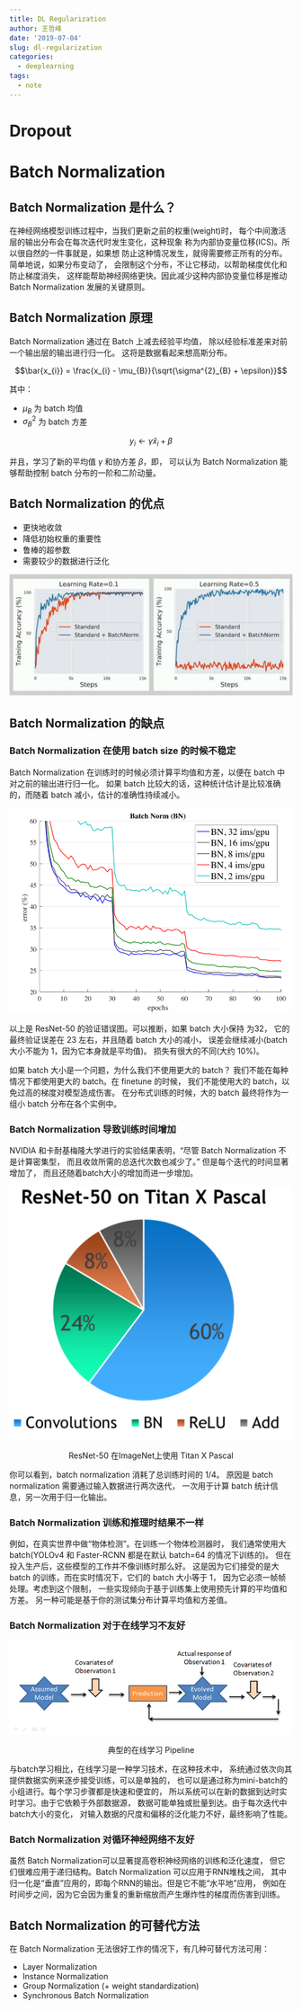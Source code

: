 ```yaml
---
title: DL Regularization
author: 王哲峰
date: '2019-07-04'
slug: dl-regularization
categories:
  - deeplearning
tags:
  - note
---
```


# Dropout



# Batch Normalization

## Batch Normalization 是什么？

在神经网络模型训练过程中，当我们更新之前的权重(weight)时，
每个中间激活层的输出分布会在每次迭代时发生变化，这种现象
称为内部协变量位移(ICS)。所以很自然的一件事就是，如果想
防止这种情况发生，就得需要修正所有的分布。简单地说，如果分布变动了，
会限制这个分布，不让它移动，以帮助梯度优化和防止梯度消失，
这样能帮助神经网络更快。因此减少这种内部协变量位移是推动 Batch Normalization 
发展的关键原则。

## Batch Normalization 原理

Batch Normalization 通过在 Batch 上减去经验平均值，
除以经验标准差来对前一个输出层的输出进行归一化。
这将是数据看起来想高斯分布。

$$\bar{x_{i}} = \frac{x_{i} - \mu_{B}}{\sqrt{\sigma^{2}_{B} + \epsilon}}$$

其中：

- $\mu_{B}$ 为 batch 均值
- $\sigma^{2}_{B}$ 为 batch 方差

$$y_{i} \leftarrow \gamma \hat{x}_{i} + \beta$$

并且，学习了新的平均值 $\gamma$ 和协方差 $\beta$，即，
可以认为 Batch Normalization 能够帮助控制 batch 分布的一阶和二阶动量。

## Batch Normalization 的优点

- 更快地收敛
- 降低初始权重的重要性
- 鲁棒的超参数
- 需要较少的数据进行泛化

![bn](images/bn.png)

## Batch Normalization 的缺点

### Batch Normalization 在使用 batch size 的时候不稳定

Batch Normalization 在训练时的时候必须计算平均值和方差，以便在 batch 中对之前的输出进行归一化。
如果 batch 比较大的话，这种统计估计是比较准确的，而随着 batch 减小，估计的准确性持续减小。

![bn](images/bn1.png)

以上是 ResNet-50 的验证错误图。可以推断，如果 batch 大小保持 为32，
它的最终验证误差在 23 左右，并且随着 batch 大小的减小，
误差会继续减小(batch 大小不能为 1，因为它本身就是平均值)。
损失有很大的不同(大约 10%)。

如果 batch 大小是一个问题，为什么我们不使用更大的 batch？
我们不能在每种情况下都使用更大的 batch。在 finetune 的时候，
我们不能使用大的 batch，以免过高的梯度对模型造成伤害。
在分布式训练的时候，大的 batch 最终将作为一组小 batch 分布在各个实例中。


### Batch Normalization 导致训练时间增加

NVIDIA 和卡耐基梅隆大学进行的实验结果表明，“尽管 Batch Normalization 不是计算密集型，
而且收敛所需的总迭代次数也减少了。” 但是每个迭代的时间显著增加了，
而且还随着batch大小的增加而进一步增加。

![bn](images/bn2.png)

<center>ResNet-50 在ImageNet上使用 Titan X Pascal</center>

你可以看到，batch normalization 消耗了总训练时间的 1/4。
原因是 batch normalization 需要通过输入数据进行两次迭代，
一次用于计算 batch 统计信息，另一次用于归一化输出。

### Batch Normalization 训练和推理时结果不一样

例如，在真实世界中做“物体检测”。在训练一个物体检测器时，
我们通常使用大 batch(YOLOv4 和 Faster-RCNN 都是在默认 batch=64 的情况下训练的)。
但在投入生产后，这些模型的工作并不像训练时那么好。
这是因为它们接受的是大 batch 的训练，而在实时情况下，它们的 batch 大小等于 1，
因为它必须一帧帧处理。考虑到这个限制，
一些实现倾向于基于训练集上使用预先计算的平均值和方差。
另一种可能是基于你的测试集分布计算平均值和方差值。

### Batch Normalization 对于在线学习不友好

![online-learning](images/online-learning.png)

<center>典型的在线学习 Pipeline</center>

与batch学习相比，在线学习是一种学习技术，在这种技术中，
系统通过依次向其提供数据实例来逐步接受训练，可以是单独的，
也可以是通过称为mini-batch的小组进行。每个学习步骤都是快速和便宜的，
所以系统可以在新的数据到达时实时学习。由于它依赖于外部数据源，
数据可能单独或批量到达。由于每次迭代中batch大小的变化，
对输入数据的尺度和偏移的泛化能力不好，最终影响了性能。

### Batch Normalization 对循环神经网络不友好

虽然 Batch Normalization可以显著提高卷积神经网络的训练和泛化速度，
但它们很难应用于递归结构。Batch Normalization 可以应用于RNN堆栈之间，
其中归一化是“垂直”应用的，即每个RNN的输出。但是它不能“水平地”应用，
例如在时间步之间，因为它会因为重复的重新缩放而产生爆炸性的梯度而伤害到训练。

## Batch Normalization 的可替代方法

在 Batch Normalization 无法很好工作的情况下，有几种可替代方法可用：

- Layer Normalization
- Instance Normalization
- Group Normalization (+ weight standardization)
- Synchronous Batch Normalization

